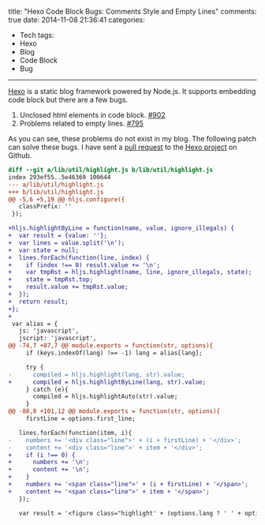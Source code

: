 title: "Hexo Code Block Bugs: Comments Style and Empty Lines"
comments: true
date: 2014-11-08 21:36:41
categories:
- Tech
tags:
- Hexo
- Blog
- Code Block
- Bug
---
[Hexo](http://hexo.io) is a static blog framework powered by Node.js. It supports embedding code block but there are a few bugs. 

1. Unclosed html elements in code block. [#902](https://github.com/hexojs/hexo/issues/902)
2. Problems related to empty lines. [#795](https://github.com/hexojs/hexo/pull/795)  

As you can see, these problems do not exist in my blog. The following patch can solve these bugs. I have sent a [pull request](https://github.com/hexojs/hexo/pull/904) to the [Hexo project](https://github.com/hexojs/hexo) on Github. 
<!-- more -->

``` diff
diff --git a/lib/util/highlight.js b/lib/util/highlight.js
index 293ef55..5e46369 100644
--- a/lib/util/highlight.js
+++ b/lib/util/highlight.js
@@ -5,6 +5,19 @@ hljs.configure({
   classPrefix: ''
 });

+hljs.highlightByLine = function(name, value, ignore_illegals) {
+  var result = {value: ''};
+  var lines = value.split('\n');
+  var state = null;
+  lines.forEach(function(line, index) {
+    if (index !== 0) result.value += '\n';
+    var tmpRst = hljs.highlight(name, line, ignore_illegals, state);
+    state = tmpRst.top;
+    result.value += tmpRst.value;
+  });
+  return result;
+};
+
 var alias = {
   js: 'javascript',
   jscript: 'javascript',
@@ -74,7 +87,7 @@ module.exports = function(str, options){
     if (keys.indexOf(lang) !== -1) lang = alias[lang];

     try {
-      compiled = hljs.highlight(lang, str).value;
+      compiled = hljs.highlightByLine(lang, str).value;
     } catch (e){
       compiled = hljs.highlightAuto(str).value;
     }
@@ -88,8 +101,12 @@ module.exports = function(str, options){
     firstLine = options.first_line;

   lines.forEach(function(item, i){
-    numbers += '<div class="line">' + (i + firstLine) + '</div>';
-    content += '<div class="line">' + item + '</div>';
+    if (i !== 0) {
+      numbers += '\n';
+      content += '\n';
+    }
+    numbers += '<span class="line">' + (i + firstLine) + '</span>';
+    content += '<span class="line">' + item + '</span>';
   });

   var result = '<figure class="highlight' + (options.lang ? ' ' + options.lang : '') + '">' +
```

